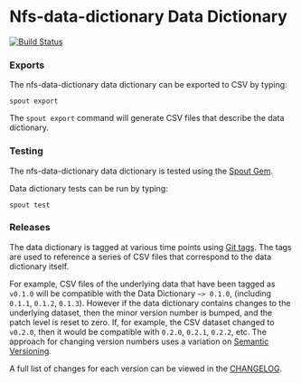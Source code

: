 Nfs-data-dictionary Data Dictionary
======================

[![Build Status](https://travis-ci.com/<REPOSITORY>/nfs-data-dictionary-data-dictionary.svg?branch=master)](https://travis-ci.com/<REPOSITORY>/nfs-data-dictionary-data-dictionary)

### Exports

The nfs-data-dictionary data dictionary can be exported to CSV by typing:

```
spout export
```

The `spout export` command will generate CSV files that describe the data
dictionary.


### Testing

The nfs-data-dictionary data dictionary is tested using the
[Spout Gem](https://github.com/sleepepi/spout).

Data dictionary tests can be run by typing:

```
spout test
```


### Releases

The data dictionary is tagged at various time points using
[Git tags](http://git-scm.com/book/en/Git-Basics-Tagging). The tags are used to
reference a series of CSV files that correspond to the data dictionary itself.

For example, CSV files of the underlying data that have been tagged as `v0.1.0`
will be compatible with the Data Dictionary `~> 0.1.0`,
(including `0.1.1`, `0.1.2`, `0.1.3`). However if the data dictionary contains
changes to the underlying dataset, then the minor version number is bumped, and
the patch level is reset to zero. If, for example, the CSV dataset changed to
`v0.2.0`, then it would be compatible with `0.2.0`, `0.2.1`, `0.2.2`, etc. The
approach for changing version numbers uses a variation on
[Semantic Versioning](http://semver.org).

A full list of changes for each version can be viewed in the
[CHANGELOG](https://github.com/<REPOSITORY>/nfs-data-dictionary-data-dictionary/blob/master/CHANGELOG.md).
